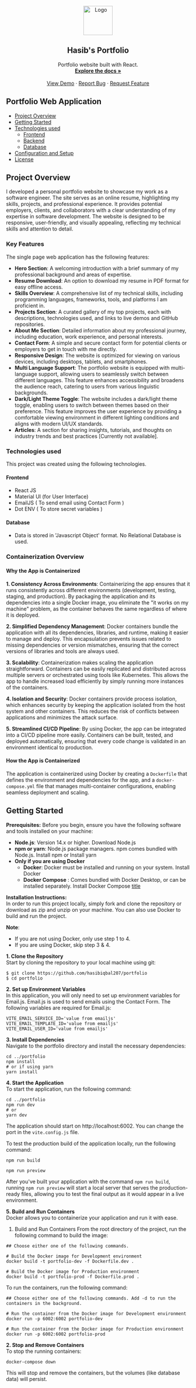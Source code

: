 <a id="readme-top"></a>

<div align="center">
  <a href="https://www.hasibiqbal.dev">
    <img src="https://github.com/tuzup/SplitApp/blob/master/client/public/static/logo.png?raw=true" alt="Logo" width="80" height="80">
  </a>

  <h2 align="center">Hasib's Portfolio</h2>

  <p align="center">
    Portfolio website built with React.
    <br />
    <a href="https://github.com/hasibiqbal207/portfolio"><strong>Explore the docs »</strong></a>
    <br />
    <br />
    <a href="https://www.hasibiqbal.dev">View Demo</a>
    ·
    <a href="https://github.com/hasibiqbal207/portfolio/issues">Report Bug</a>
    ·
    <a href="https://github.com/hasibiqbal207/portfolio/issues">Request Feature</a>
  </p>
</div>
  
<!-- ![SplitApp](https://raw.githubusercontent.com/tuzup/SplitApp/master/Screenshots/dashboard-main-transparent.png) -->

## Portfolio Web Application 

  * [Project Overview](#Project-Overview)
  * [Getting Started](#Getting-Started)
  * [Technologies used](#technologies-used)
      - [Frontend](#frontend)
      - [Backend](#backend)
      - [Database](#database)
  * [Configuration and Setup](#configuration-and-setup)
  * [License](#license)

## Project Overview
I developed a personal portfolio website to showcase my work as a software engineer. The site serves as an online resume, highlighting my skills, projects, and professional experience. It provides potential employers, clients, and collaborators with a clear understanding of my expertise in software development. The website is designed to be responsive, user-friendly, and visually appealing, reflecting my technical skills and attention to detail.

### Key Features
The single page web application has the following features:
   - **Hero Section**: A welcoming introduction with a brief summary of my professional background and areas of expertise.
   - **Resume Download**: An option to download my resume in PDF format for easy offline access.
   - **Skills Overview**: A comprehensive list of my technical skills, including programming languages, frameworks, tools, and platforms I am proficient in.
   - **Projects Section**: A curated gallery of my top projects, each with descriptions, technologies used, and links to live demos and GitHub repositories.
   - **About Me Section**: Detailed information about my professional journey, including education, work experience, and personal interests.
   - **Contact Form**: A simple and secure contact form for potential clients or employers to get in touch with me directly.
   - **Responsive Design**: The website is optimized for viewing on various devices, including desktops, tablets, and smartphones.
   - **Multi Language Support**: The portfolio website is equipped with multi-language support, allowing users to seamlessly switch between different languages. This feature enhances accessibility and broadens the audience reach, catering to users from various linguistic backgrounds.
   - **Dark/Light Theme Toggle**: The website includes a dark/light theme toggle, enabling users to switch between themes based on their preference. This feature improves the user experience by providing a comfortable viewing environment in different lighting conditions and aligns with modern UI/UX standards.
   - **Articles**: A section for sharing insights, tutorials, and thoughts on industry trends and best practices [Currently not available].
   
### Technologies used
This project was created using the following technologies.

#### Frontend
- React JS
- Material UI (for User Interface)
- EmailJS ( To send email using Contact Form )
- Dot ENV ( To store secret variables )

#### Database
 - Data is stored in 'Javascript Object' format. No Relational Database is used.

### Containerization Overview

#### Why the App is Containerized

**1. Consistency Across Environments**: Containerizing the app ensures that it runs consistently across different environments (development, testing, staging, and production). By packaging the application and its dependencies into a single Docker image, you eliminate the "it works on my machine" problem, as the container behaves the same regardless of where it is deployed.

**2. Simplified Dependency Management**: Docker containers bundle the application with all its dependencies, libraries, and runtime, making it easier to manage and deploy. This encapsulation prevents issues related to missing dependencies or version mismatches, ensuring that the correct versions of libraries and tools are always used.

**3. Scalability**: Containerization makes scaling the application straightforward. Containers can be easily replicated and distributed across multiple servers or orchestrated using tools like Kubernetes. This allows the app to handle increased load efficiently by simply running more instances of the containers.

**4. Isolation and Security**: Docker containers provide process isolation, which enhances security by keeping the application isolated from the host system and other containers. This reduces the risk of conflicts between applications and minimizes the attack surface.

**5. Streamlined CI/CD Pipeline**: By using Docker, the app can be integrated into a CI/CD pipeline more easily. Containers can be built, tested, and deployed automatically, ensuring that every code change is validated in an environment identical to production.

#### How the App is Containerized
The application is containerized using Docker by creating a `Dockerfile` that defines the environment and dependencies for the app, and a `docker-compose.yml` file that manages multi-container configurations, enabling seamless deployment and scaling.

## Getting Started

**Prerequisites:** Before you begin, ensure you have the following software and tools installed on your machine:
   - **Node.js**: Version 14.x or higher. Download Node.js
   - **npm or yarn**: Node.js package managers. npm comes bundled with Node.js. Install npm or Install yarn
   - **Only if you are using Docker**
      - **Docker**: Docker must be installed and running on your system. Install Docker
      - **Docker Compose** : Comes bundled with Docker Desktop, or can be installed separately. Install Docker Compose 	[title](https://www.example.com)


**Installation Instructions:**  
In order to run this project locally, simply fork and clone the repository or download as zip and unzip on your machine. You can also use Docker to build and run the project. 

**Note**: 
   - If you are not using Docker, only use step 1 to 4.
   - If you are using Docker, skip step 3 & 4.

**1. Clone the Repository** \
Start by cloning the repository to your local machine using git:

```
$ git clone https://github.com/hasibiqbal207/portfolio
$ cd portfolio
```

**2. Set up Environment Variables** \
In this application, you will only need to set up environment variables for Email.js. Email.js is used to send emails using the Contact Form. The following variables are required for Email.js:

```
VITE_EMAIL_SERVICE_ID='value from emailjs'
VITE_EMAIL_TEMPLATE_ID='value from emailjs'
VITE_EMAIL_USER_ID='value from emailjs'
```

**3. Install Dependencies** \
Navigate to the portfolio directory and install the necessary dependencies:

```
cd ../portfolio
npm install
# or if using yarn
yarn install
```

**4. Start the Application** \
To start the application, run the following command:

```
cd ../portfolio
npm run dev
# or
yarn dev
```

The application should start on http://localhost:6002. You can change the port in the `vite.config.js` file. 

To test the production build of the application locally, run the following command:

```
npm run build

npm run preview
```

After you've built your application with the command `npm run build`, running `npm run preview` will start a local server that serves the production-ready files, allowing you to test the final output as it would appear in a live environment.

**5. Build and Run Containers** \
Docker allows you to containerize your application and run it with ease.

1. Build and Run Containers
From the root directory of the project, run the following command to build the image:

```
## Choose either one of the following commands.

# Build the Docker image for Development environment
docker build -t portfolio-dev -f Dockerfile.dev .

# Build the Docker image for Production environment
docker build -t portfolio-prod -f Dockerfile.prod .
```

To run the containers, run the following command:

```
## Choose either one of the following commands. Add -d to run the containers in the background.

# Run the container from the Docker image for Development environment
docker run -p 6002:6002 portfolio-dev

# Run the container from the Docker image for Production environment
docker run -p 6002:6002 portfolio-prod
```

<!-- This command will:
   - Build the Docker images for both the frontend and backend.
   - Start the containers.
   - The backend will be accessible on http://localhost:5000.
   - The frontend will be accessible on http://localhost:3000. -->

**2. Stop and Remove Containers** \
To stop the running containers:

```
docker-compose down
```
This will stop and remove the containers, but the volumes (like database data) will persist.